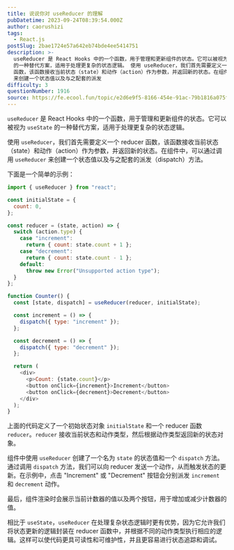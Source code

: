 ```yaml
---
title: 说说你对 useReducer 的理解
pubDatetime: 2023-09-24T08:39:54.000Z
author: caorushizi
tags:
  - React.js
postSlug: 2bae1724e57a642eb74bde4ee5414751
description: >-
  useReducer 是 React Hooks 中的一个函数，用于管理和更新组件的状态。它可以被视为 useState
  的一种替代方案，适用于处理更复杂的状态逻辑。 使用 useReducer，我们首先需要定义一个 reducer
  函数，该函数接收当前状态（state）和动作（action）作为参数，并返回新的状态。在组件中，可以通过调用 useReducer
  来创建一个状态值以及与之配套的派发
difficulty: 3
questionNumber: 1916
source: https://fe.ecool.fun/topic/e2d6e9f5-8166-454e-91ac-79b1816a075f
---
```


`useReducer` 是 React Hooks 中的一个函数，用于管理和更新组件的状态。它可以被视为 `useState` 的一种替代方案，适用于处理更复杂的状态逻辑。

使用 `useReducer`，我们首先需要定义一个 reducer 函数，该函数接收当前状态（state）和动作（action）作为参数，并返回新的状态。在组件中，可以通过调用 `useReducer` 来创建一个状态值以及与之配套的派发（dispatch）方法。

下面是一个简单的示例：

```javascript
import { useReducer } from "react";

const initialState = {
  count: 0,
};

const reducer = (state, action) => {
  switch (action.type) {
    case "increment":
      return { count: state.count + 1 };
    case "decrement":
      return { count: state.count - 1 };
    default:
      throw new Error("Unsupported action type");
  }
};

function Counter() {
  const [state, dispatch] = useReducer(reducer, initialState);

  const increment = () => {
    dispatch({ type: "increment" });
  };

  const decrement = () => {
    dispatch({ type: "decrement" });
  };

  return (
    <div>
      <p>Count: {state.count}</p>
      <button onClick={increment}>Increment</button>
      <button onClick={decrement}>Decrement</button>
    </div>
  );
}
```

上面的代码定义了一个初始状态对象 `initialState` 和一个 reducer 函数 `reducer`。`reducer` 接收当前状态和动作类型，然后根据动作类型返回新的状态对象。

组件中使用 `useReducer` 创建了一个名为 `state` 的状态值和一个 `dispatch` 方法。通过调用 `dispatch` 方法，我们可以向 reducer 发送一个动作，从而触发状态的更新。在示例中，点击 "Increment" 或 "Decrement" 按钮会分别派发 `increment` 和 `decrement` 动作。

最后，组件渲染时会展示当前计数器的值以及两个按钮，用于增加或减少计数器的值。

相比于 `useState`，`useReducer` 在处理复杂状态逻辑时更有优势，因为它允许我们将状态更新的逻辑封装在 reducer 函数中，并根据不同的动作类型执行相应的逻辑。这样可以使代码更具可读性和可维护性，并且更容易进行状态追踪和调试。

